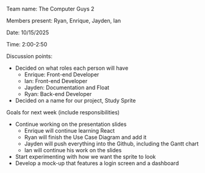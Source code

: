 Team name: The Computer Guys 2

Members present: Ryan, Enrique, Jayden, Ian

Date: 10/15/2025

Time: 2:00-2:50

Discussion points:

* Decided on what roles each person will have
  - Enrique: Front-end Developer
  - Ian: Front-end Developer
  - Jayden: Documentation and Float
  - Ryan: Back-end Developer 
* Decided on a name for our project, Study Sprite

Goals for next week (include responsibilities)

* Continue working on the presentation slides
  - Enrique will continue learning React
  - Ryan will finish the Use Case Diagram and add it
  - Jayden will push everything into the Github, including the Gantt chart
  - Ian will continue his work on the slides
* Start experimenting with how we want the sprite to look
* Develop a mock-up that features a login screen and a dashboard
  

